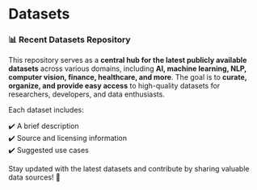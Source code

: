 # Datasets


### 📊 Recent Datasets Repository
This repository serves as a **central hub for the latest publicly available datasets** across various domains, including **AI, machine learning, NLP, computer vision, finance, healthcare, and more**. The goal is to **curate, organize, and provide easy access** to high-quality datasets for researchers, developers, and data enthusiasts. 

Each dataset includes: 

✔️ A brief description  
✔️ Source and licensing information  
✔️ Suggested use cases  

Stay updated with the latest datasets and contribute by sharing valuable data sources! 🚀



